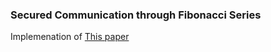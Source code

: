 ### Secured Communication through Fibonacci Series
Implemenation of [This paper](https://www.ijser.org/researchpaper/Secured-Communication-through-Fibonacci-Numbers-and-Unicode-Symbols.pdf)